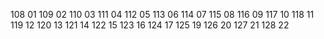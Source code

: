108 01
109 02
110 03
111 04
112 05
113 06
114 07
115 08
116 09
117 10
118 11
119 12
120 13
121 14
122 15
123 16
124 17
125 19
126 20
127 21
128 22

